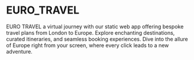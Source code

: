 # EURO_TRAVEL
EURO TRAVEL a virtual journey with our static web app offering bespoke travel plans from London to Europe. Explore enchanting destinations, curated itineraries, and seamless booking experiences. Dive into the allure of Europe right from your screen, where every click leads to a new adventure.
